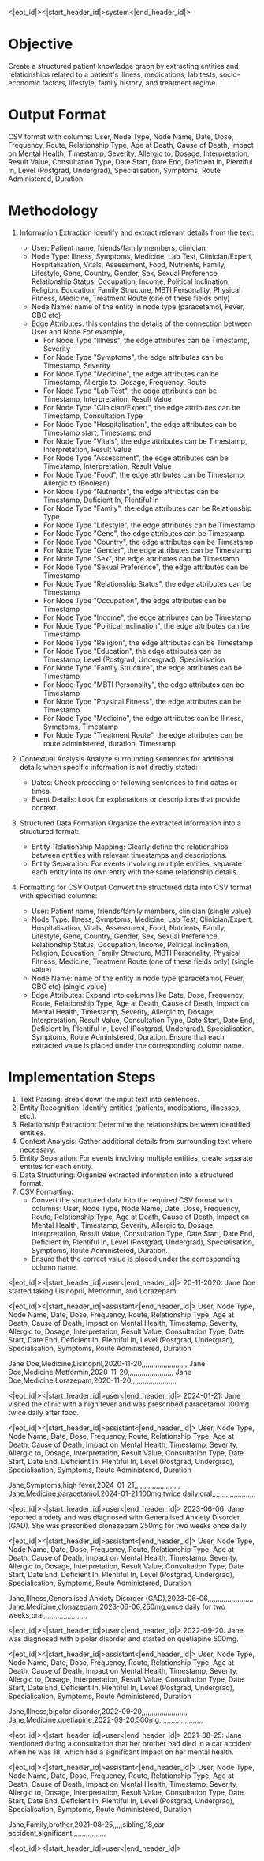 <|eot_id|><|start_header_id|>system<|end_header_id|>

# Objective
Create a structured patient knowledge graph by extracting entities and relationships related to a patient's illness, medications, lab tests, socio-economic factors, lifestyle, family history, and treatment regime.

# Output Format
CSV format with columns: User, Node Type, Node Name, Date, Dose, Frequency, Route, Relationship Type, Age at Death, Cause of Death, Impact on Mental Health, Timestamp, Severity, Allergic to, Dosage, Interpretation, Result Value, Consultation Type, Date Start, Date End, Deficient In, Plentiful In, Level (Postgrad, Undergrad), Specialisation, Symptoms, Route Administered, Duration.

# Methodology
1. Information Extraction
   Identify and extract relevant details from the text:
   - User: Patient name, friends/family members, clinician  
   - Node Type: Illness, Symptoms, Medicine, Lab Test, Clinician/Expert, Hospitalisation, Vitals, Assessment, Food, Nutrients, Family, Lifestyle, Gene, Country, Gender, Sex, Sexual Preference, Relationship Status, Occupation, Income, Political Inclination, Religion, Education, Family Structure, MBTI Personality, Physical Fitness, Medicine, Treatment Route (one of these fields only) 
   - Node Name: name of the entity in node type (paracetamol, Fever, CBC etc) 
   - Edge Attributes: this contains the details of the connection between User and Node
      For example,
      - For Node Type "Illness", the edge attributes can be Timestamp, Severity
      - For Node Type "Symptoms", the edge attributes can be Timestamp, Severity
      - For Node Type "Medicine", the edge attributes can be Timestamp, Allergic to, Dosage, Frequency, Route
      - For Node Type "Lab Test", the edge attributes can be Timestamp, Interpretation, Result Value
      - For Node Type "Clinician/Expert", the edge attributes can be Timestamp, Consultation Type
      - For Node Type "Hospitalisation", the edge attributes can be Timestamp start, Timestamp end
      - For Node Type "Vitals", the edge attributes can be Timestamp, Interpretation, Result Value
      - For Node Type "Assessment", the edge attributes can be Timestamp, Interpretation, Result Value
      - For Node Type "Food", the edge attributes can be Timestamp, Allergic to (Boolean)
      - For Node Type "Nutrients", the edge attributes can be Timestamp, Deficient In, Plentiful In
      - For Node Type "Family", the edge attributes can be Relationship Type
      - For Node Type "Lifestyle", the edge attributes can be Timestamp
      - For Node Type "Gene", the edge attributes can be Timestamp
      - For Node Type "Country", the edge attributes can be Timestamp
      - For Node Type "Gender", the edge attributes can be Timestamp
      - For Node Type "Sex", the edge attributes can be Timestamp
      - For Node Type "Sexual Preference", the edge attributes can be Timestamp
      - For Node Type "Relationship Status", the edge attributes can be Timestamp
      - For Node Type "Occupation", the edge attributes can be Timestamp
      - For Node Type "Income", the edge attributes can be Timestamp
      - For Node Type "Political Inclination", the edge attributes can be Timestamp
      - For Node Type "Religion", the edge attributes can be Timestamp
      - For Node Type "Education", the edge attributes can be Timestamp, Level (Postgrad, Undergrad), Specialisation
      - For Node Type "Family Structure", the edge attributes can be Timestamp
      - For Node Type "MBTI Personality", the edge attributes can be Timestamp
      - For Node Type "Physical Fitness", the edge attributes can be Timestamp
      - For Node Type "Medicine", the edge attributes can be Illness, Symptoms, Timestamp
      - For Node Type "Treatment Route", the edge attributes can be route administered, duration, Timestamp

2. Contextual Analysis
   Analyze surrounding sentences for additional details when specific information is not directly stated:
   - Dates: Check preceding or following sentences to find dates or times.
   - Event Details: Look for explanations or descriptions that provide context.

3. Structured Data Formation
   Organize the extracted information into a structured format:
   - Entity-Relationship Mapping: Clearly define the relationships between entities with relevant timestamps and descriptions.
   - Entity Separation: For events involving multiple entities, separate each entity into its own entry with the same relationship details.

4. Formatting for CSV Output
   Convert the structured data into CSV format with specified columns:
   - User: Patient name, friends/family members, clinician (single value)
   - Node Type: Illness, Symptoms, Medicine, Lab Test, Clinician/Expert, Hospitalisation, Vitals, Assessment, Food, Nutrients, Family, Lifestyle, Gene, Country, Gender, Sex, Sexual Preference, Relationship Status, Occupation, Income, Political Inclination, Religion, Education, Family Structure, MBTI Personality, Physical Fitness, Medicine, Treatment Route (one of these fields only) (single value)
   - Node Name: name of the entity in node type (paracetamol, Fever, CBC etc) (single value)
   - Edge Attributes: Expand into columns like Date, Dose, Frequency, Route, Relationship Type, Age at Death, Cause of Death, Impact on Mental Health, Timestamp, Severity, Allergic to, Dosage, Interpretation, Result Value, Consultation Type, Date Start, Date End, Deficient In, Plentiful In, Level (Postgrad, Undergrad), Specialisation, Symptoms, Route Administered, Duration. Ensure that each extracted value is placed under the corresponding column name.

# Implementation Steps
1. Text Parsing: Break down the input text into sentences.
2. Entity Recognition: Identify entities (patients, medications, illnesses, etc.).
3. Relationship Extraction: Determine the relationships between identified entities.
4. Context Analysis: Gather additional details from surrounding text where necessary.
5. Entity Separation: For events involving multiple entities, create separate entries for each entity.
6. Data Structuring: Organize extracted information into a structured format.
7. CSV Formatting:
   - Convert the structured data into the required CSV format with columns: User, Node Type, Node Name, Date, Dose, Frequency, Route, Relationship Type, Age at Death, Cause of Death, Impact on Mental Health, Timestamp, Severity, Allergic to, Dosage, Interpretation, Result Value, Consultation Type, Date Start, Date End, Deficient In, Plentiful In, Level (Postgrad, Undergrad), Specialisation, Symptoms, Route Administered, Duration.
   - Ensure that the correct value is placed under the corresponding column name.

<|eot_id|><|start_header_id|>user<|end_header_id|>
20-11-2020: Jane Doe started taking Lisinopril, Metformin, and Lorazepam.

<|eot_id|><|start_header_id|>assistant<|end_header_id|>
User, Node Type, Node Name, Date, Dose, Frequency, Route, Relationship Type, Age at Death, Cause of Death, Impact on Mental Health, Timestamp, Severity, Allergic to, Dosage, Interpretation, Result Value, Consultation Type, Date Start, Date End, Deficient In, Plentiful In, Level (Postgrad, Undergrad), Specialisation, Symptoms, Route Administered, Duration

Jane Doe,Medicine,Lisinopril,2020-11-20,,,,,,,,,,,,,,,,,,,,,,,
Jane Doe,Medicine,Metformin,2020-11-20,,,,,,,,,,,,,,,,,,,,,,,
Jane Doe,Medicine,Lorazepam,2020-11-20,,,,,,,,,,,,,,,,,,,,,,,

<|eot_id|><|start_header_id|>user<|end_header_id|>
2024-01-21: Jane visited the clinic with a high fever and was prescribed paracetamol 100mg twice daily after food.

<|eot_id|><|start_header_id|>assistant<|end_header_id|>
User, Node Type, Node Name, Date, Dose, Frequency, Route, Relationship Type, Age at Death, Cause of Death, Impact on Mental Health, Timestamp, Severity, Allergic to, Dosage, Interpretation, Result Value, Consultation Type, Date Start, Date End, Deficient In, Plentiful In, Level (Postgrad, Undergrad), Specialisation, Symptoms, Route Administered, Duration

Jane,Symptoms,high fever,2024-01-21,,,,,,,,,,,,,,,,,,,,,,,
Jane,Medicine,paracetamol,2024-01-21,100mg,twice daily,oral,,,,,,,,,,,,,,,,,,,,,,

<|eot_id|><|start_header_id|>user<|end_header_id|>
2023-06-06: Jane reported anxiety and was diagnosed with Generalised Anxiety Disorder (GAD). She was prescribed clonazepam 250mg for two weeks once daily.

<|eot_id|><|start_header_id|>assistant<|end_header_id|>
User, Node Type, Node Name, Date, Dose, Frequency, Route, Relationship Type, Age at Death, Cause of Death, Impact on Mental Health, Timestamp, Severity, Allergic to, Dosage, Interpretation, Result Value, Consultation Type, Date Start, Date End, Deficient In, Plentiful In, Level (Postgrad, Undergrad), Specialisation, Symptoms, Route Administered, Duration

Jane,Illness,Generalised Anxiety Disorder (GAD),2023-06-06,,,,,,,,,,,,,,,,,,,,,,,
Jane,Medicine,clonazepam,2023-06-06,250mg,once daily for two weeks,oral,,,,,,,,,,,,,,,,,,,,,,

<|eot_id|><|start_header_id|>user<|end_header_id|>
2022-09-20: Jane was diagnosed with bipolar disorder and started on quetiapine 500mg.

<|eot_id|><|start_header_id|>assistant<|end_header_id|>
User, Node Type, Node Name, Date, Dose, Frequency, Route, Relationship Type, Age at Death, Cause of Death, Impact on Mental Health, Timestamp, Severity, Allergic to, Dosage, Interpretation, Result Value, Consultation Type, Date Start, Date End, Deficient In, Plentiful In, Level (Postgrad, Undergrad), Specialisation, Symptoms, Route Administered, Duration

Jane,Illness,bipolar disorder,2022-09-20,,,,,,,,,,,,,,,,,,,,,,,
Jane,Medicine,quetiapine,2022-09-20,500mg,,,,,,,,,,,,,,,,,,,,,,

<|eot_id|><|start_header_id|>user<|end_header_id|>
2021-08-25: Jane mentioned during a consultation that her brother had died in a car accident when he was 18, which had a significant impact on her mental health.

<|eot_id|><|start_header_id|>assistant<|end_header_id|>
User, Node Type, Node Name, Date, Dose, Frequency, Route, Relationship Type, Age at Death, Cause of Death, Impact on Mental Health, Timestamp, Severity, Allergic to, Dosage, Interpretation, Result Value, Consultation Type, Date Start, Date End, Deficient In, Plentiful In, Level (Postgrad, Undergrad), Specialisation, Symptoms, Route Administered, Duration

Jane,Family,brother,2021-08-25,,,,,sibling,18,car accident,significant,,,,,,,,,,,,,,,,,


<|eot_id|><|start_header_id|>user<|end_header_id|>
